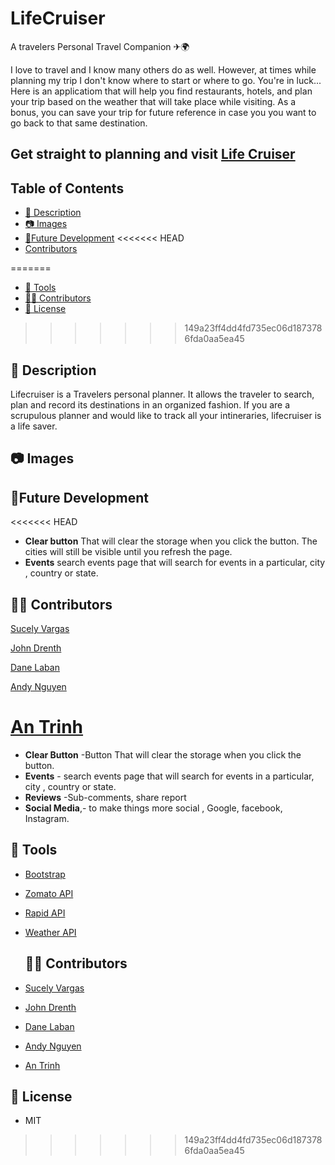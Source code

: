 # LifeCruiser
A travelers Personal Travel Companion ✈🌍

I love to travel and I know many others do as well. However, at times while planning my trip I don't know where to start or where to go. You're in luck... Here is an applicatiom that will help you find restaurants, hotels, and plan your trip based on the weather that will take place while visiting. As a bonus, you can save your trip for future reference in case you you want to go back to that same destination. 

## Get straight to planning and visit [Life Cruiser](https://jrdrenth.github.io/LifeCruiser/) 

## Table of Contents

  - [📝 Description](#-description)
  - [📷  Images](#--images)
  - [🔮Future Development](#future-development)
<<<<<<< HEAD
  - [Contributors](#-contributors)

=======
  - [🔨 Tools](#Tools)
  - [👩👨 Contributors](#contributors)
  - [📜 License](#license)
>>>>>>> 149a23ff4dd4fd735ec06d1873786fda0aa5ea45

## 📝 Description
Lifecruiser is a Travelers personal planner. It allows the traveler to search, plan and record its destinations in an organized fashion. If you are a scrupulous planner and would like to track all your intineraries, lifecruiser is a life saver.



## 📷  Images



## 🔮Future Development
<<<<<<< HEAD
* **Clear button** That will clear the storage when you click the button. The cities will still be visible until you refresh the page. 
* **Events**  search events page that will search for events in a particular, city , country or state.
  






## 👩👨 Contributors

[Sucely Vargas](https://github.com/Lolasmom)

[John Drenth](https://github.com/jrdrenth)

[Dane Laban](https://github.com)

[Andy Nguyen](https://github.com)

[An Trinh](https://github.com)
=======
* **Clear Button** -Button That will clear the storage when you click the button. 
* **Events** - search events page that will search for events in a particular, city , country or state.
* **Reviews** -Sub-comments, share report
* **Social Media**,- to make things more social , Google, facebook, Instagram.



## 🔨 Tools
* [Bootstrap](https://getbootstrap.com)
* [Zomato API](https://developers.zomato.com)
* [Rapid API](https://rapidapi.com)
* [Weather API](https://openweathermap.com/api)


  
  
  
  ## 👩👨 Contributors
* [Sucely Vargas](https://github.com/Lolasmom)

* [John Drenth](https://github.com/jrdrenth)

* [Dane Laban](https://github.com/DaneLaban)

* [Andy Nguyen](https://github.com/Ydna317)

* [An Trinh](https://github.com/Eibonmon)

 ## 📜 License
 
 * MIT
>>>>>>> 149a23ff4dd4fd735ec06d1873786fda0aa5ea45
